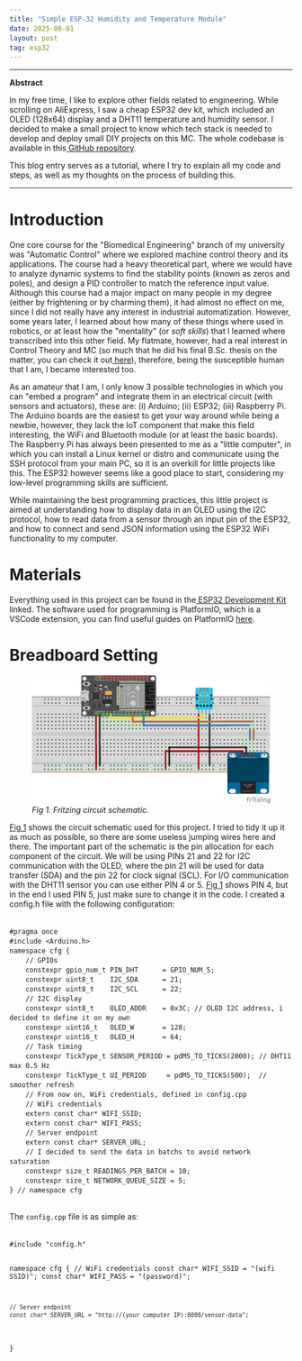 ```yaml
---
title: "Simple ESP-32 Humidity and Temperature Module"
date: 2025-08-01
layout: post
tag: esp32
---
```


---
**Abstract**

In my free time, I like to explore other fields related to engineering. While scrolling on AliExpress, I saw a cheap ESP32 dev kit, which included an OLED (128x64) display and a DHT11 temperature and humidity sensor. I decided to make a small project to know which tech stack is needed to develop and deploy small DIY projects on this MC. The whole codebase is available in this<a href="https://github.com/MarioPasc/ESP32_HUMIDITYTEMPERATURE"> GitHub repository</a>. 

This blog entry serves as a tutorial, where I try to explain all my code and steps, as well as my thoughts on the process of building this.

---

# Introduction

One core course for the "Biomedical Engineering" branch of my university was "Automatic Control" where we explored machine control theory and its applications. The course had a heavy theoretical part, where we would have to analyze dynamic systems to find the stability points (known as zeros and poles), and design a PID controller to match the reference input value. Although this course had a major impact on many people in my degree (either by frightening or by charming them), it had almost no effect on me, since I did not really have any interest in industrial automatization. However, some years later, I learned about how many of these things where used in robotics, or at least how the "mentality" (or *soft skills*) that I learned where transcribed into this other field. My flatmate, however, had a real interest in Control Theory and MC (so much that he did his final B.Sc. thesis on the matter, you can check it out<a href="https://github.com/GonzaloM786/SVM-based-closed-loop-anesthesia-control-system"> here</a>), therefore, being the susceptible human that I am, I became interested too.

As an amateur that I am, I only know 3 possible technologies in which you can "embed a program" and integrate them in an electrical circuit (with sensors and actuators), these are: (i) Arduino; (ii) ESP32; (iii) Raspberry Pi. The Arduino boards are the easiest to get your way around while being a newbie, however, they lack the IoT component that make this field interesting, the WiFi and Bluetooth module (or at least the basic boards). The Raspberry Pi has always been presented to me as a "little computer", in which you can install a Linux kernel or distro and communicate using the SSH protocol from your main PC, so it is an overkill for little projects like this. The ESP32 however seems like a good place to start, considering my low-level programming skills are sufficient.

While maintaining the best programming practices, this little project is aimed at understanding how to display data in an OLED using the I2C protocol, how to read data from a sensor through an input pin of the ESP32, and how to connect and send JSON information using the ESP32 WiFi functionality to my computer. 


# Materials

Everything used in this project can be found in the<a href="https://www.aliexpress.com/item/1005006065671964.html?spm=a2g0o.order_list.order_list_main.76.24b2194dJIaEtR"> ESP32 Development Kit</a> linked. The software used for programming is PlatformIO, which is a VSCode extension, you can find useful guides on PlatformIO <a href="https://randomnerdtutorials.com/vs-code-platformio-ide-esp32-esp8266-arduino/">here</a>.

# Breadboard Setting

<figure id="fig1">
<img src="/assets/images/blog/humiditytemp/humidity_temperature_display_bb.png" alt="Fritzing schematic">
<figcaption>
    <i> Fig 1. Fritzing circuit schematic. </i>
</figcaption>
</figure>

[Fig 1](#fig1) shows the circuit schematic used for this project. I tried to tidy it up it as much as possible, so there are some useless jumping wires here and there. The important part of the schematic is the pin allocation for each component of the circuit. We will be using PINs 21 and 22 for I2C communication with the OLED, where the pin 21 will be used for data transfer (SDA) and the pin 22 for clock signal (SCL). For I/O communication with the DHT11 sensor you can use either PIN 4 or 5. [Fig 1](#fig1) shows PIN 4, but in the end I used PIN 5, just make sure to change it in the code. I created a config.h file with the following configuration:

<div class="code-block">
  <code data-lang="cpp">
#pragma once
#include &lt;Arduino.h&gt;
namespace cfg {
    // GPIOs
    constexpr gpio_num_t PIN_DHT      = GPIO_NUM_5;
    constexpr uint8_t    I2C_SDA      = 21;
    constexpr uint8_t    I2C_SCL      = 22;
    // I2C display
    constexpr uint8_t    OLED_ADDR    = 0x3C; // OLED I2C address, i decided to define it on my own
    constexpr uint16_t   OLED_W       = 128;
    constexpr uint16_t   OLED_H       = 64;
    // Task timing
    constexpr TickType_t SENSOR_PERIOD = pdMS_TO_TICKS(2000); // DHT11 max 0.5 Hz
    constexpr TickType_t UI_PERIOD     = pdMS_TO_TICKS(500);  // smoother refresh
    // From now on, WiFi credentials, defined in config.cpp
    // WiFi credentials
    extern const char* WIFI_SSID;
    extern const char* WIFI_PASS;
    // Server endpoint
    extern const char* SERVER_URL;
    // I decided to send the data in batchs to avoid network saturation
    constexpr size_t READINGS_PER_BATCH = 10;
    constexpr size_t NETWORK_QUEUE_SIZE = 5;
} // namespace cfg
  </code>
</div>

The <code>config.cpp</code> file is as simple as:

<div class="code-block">
  <code data-lang="cpp">
#include "config.h"

namespace cfg {
    // WiFi credentials
    const char* WIFI_SSID = "(wifi SSID)";
    const char* WIFI_PASS = "(password)";

    // Server endpoint
    const char* SERVER_URL = "http://(your computer IP):8080/sensor-data";
}
  </code>
</div>



